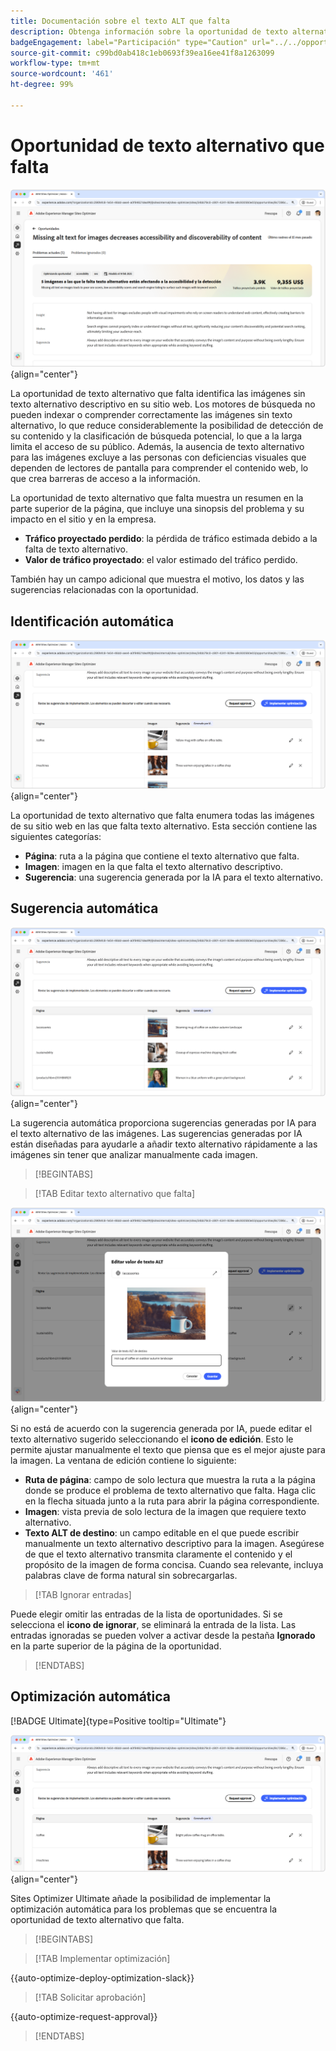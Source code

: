 ```yaml
---
title: Documentación sobre el texto ALT que falta
description: Obtenga información sobre la oportunidad de texto alternativo que falta y cómo utilizarla para mejorar la participación en el sitio web.
badgeEngagement: label="Participación" type="Caution" url="../../opportunity-types/engagement.md" tooltip="Participación"
source-git-commit: c99bd0ab418c1eb0693f39ea16ee41f8a1263099
workflow-type: tm+mt
source-wordcount: '461'
ht-degree: 99%

---
```



# Oportunidad de texto alternativo que falta

![Oportunidad de texto alternativo que falta](./assets/missing-alt-text/hero.png){align="center"}

La oportunidad de texto alternativo que falta identifica las imágenes sin texto alternativo descriptivo en su sitio web. Los motores de búsqueda no pueden indexar o comprender correctamente las imágenes sin texto alternativo, lo que reduce considerablemente la posibilidad de detección de su contenido y la clasificación de búsqueda potencial, lo que a la larga limita el acceso de su público. Además, la ausencia de texto alternativo para las imágenes excluye a las personas con deficiencias visuales que dependen de lectores de pantalla para comprender el contenido web, lo que crea barreras de acceso a la información.

La oportunidad de texto alternativo que falta muestra un resumen en la parte superior de la página, que incluye una sinopsis del problema y su impacto en el sitio y en la empresa.

* **Tráfico proyectado perdido**: la pérdida de tráfico estimada debido a la falta de texto alternativo.
* **Valor de tráfico proyectado**: el valor estimado del tráfico perdido.

También hay un campo adicional que muestra el motivo, los datos y las sugerencias relacionadas con la oportunidad.

## Identificación automática

![Identificación automática del texto alternativo que falta](./assets/missing-alt-text/auto-identify.png){align="center"}

La oportunidad de texto alternativo que falta enumera todas las imágenes de su sitio web en las que falta texto alternativo. Esta sección contiene las siguientes categorías:

* **Página**: ruta a la página que contiene el texto alternativo que falta.
* **Imagen**: imagen en la que falta el texto alternativo descriptivo.
* **Sugerencia**: una sugerencia generada por la IA para el texto alternativo.

## Sugerencia automática

![Sugerencia automática para texto alternativo que falta](./assets/missing-alt-text/auto-suggest.png){align="center"}

La sugerencia automática proporciona sugerencias generadas por IA para el texto alternativo de las imágenes. Las sugerencias generadas por IA están diseñadas para ayudarle a añadir texto alternativo rápidamente a las imágenes sin tener que analizar manualmente cada imagen.

>[!BEGINTABS]

>[!TAB Editar texto alternativo que falta]

![Editar texto alternativo que falta](./assets/missing-alt-text/edit-alt-text-value.png){align="center"}

Si no está de acuerdo con la sugerencia generada por IA, puede editar el texto alternativo sugerido seleccionando el **icono de edición**. Esto le permite ajustar manualmente el texto que piensa que es el mejor ajuste para la imagen.  La ventana de edición contiene lo siguiente:

* **Ruta de página**: campo de solo lectura que muestra la ruta a la página donde se produce el problema de texto alternativo que falta. Haga clic en la flecha situada junto a la ruta para abrir la página correspondiente.
* **Imagen**: vista previa de solo lectura de la imagen que requiere texto alternativo.
* **Texto ALT de destino**: un campo editable en el que puede escribir manualmente un texto alternativo descriptivo para la imagen. Asegúrese de que el texto alternativo transmita claramente el contenido y el propósito de la imagen de forma concisa. Cuando sea relevante, incluya palabras clave de forma natural sin sobrecargarlas.

>[!TAB Ignorar entradas]

Puede elegir omitir las entradas de la lista de oportunidades. Si se selecciona el **icono de ignorar**, se eliminará la entrada de la lista. Las entradas ignoradas se pueden volver a activar desde la pestaña **Ignorado** en la parte superior de la página de la oportunidad.

>[!ENDTABS]

## Optimización automática

[!BADGE Ultimate]{type=Positive tooltip="Ultimate"}

![Optimización automática del texto alternativo que falta](./assets/missing-alt-text/auto-optimize.png){align="center"}

Sites Optimizer Ultimate añade la posibilidad de implementar la optimización automática para los problemas que se encuentra la oportunidad de texto alternativo que falta. <!--- TBD-need more in-depth and opportunity specific information here. What does the auto-optimization do?-->

>[!BEGINTABS]

>[!TAB Implementar optimización]

{{auto-optimize-deploy-optimization-slack}}

>[!TAB Solicitar aprobación]

{{auto-optimize-request-approval}}

>[!ENDTABS]
